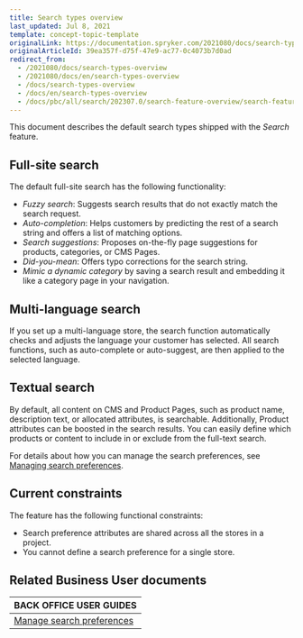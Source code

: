 ```yaml
---
title: Search types overview
last_updated: Jul 8, 2021
template: concept-topic-template
originalLink: https://documentation.spryker.com/2021080/docs/search-types-overview
originalArticleId: 39ea357f-d75f-47e9-ac77-0c4073b7d0ad
redirect_from:
  - /2021080/docs/search-types-overview
  - /2021080/docs/en/search-types-overview
  - /docs/search-types-overview
  - /docs/en/search-types-overview
  - /docs/pbc/all/search/202307.0/search-feature-overview/search-feature-overview/search-types-overview.html
---
```


This document describes the default search types shipped with the *Search* feature.


## Full-site search
The default full-site search has the following functionality:

* *Fuzzy search*: Suggests search results that do not exactly match the search request.
* *Auto-completion*: Helps customers by predicting the rest of a search string and offers a list of matching options.
* *Search suggestions*: Proposes on-the-fly page suggestions for products, categories, or CMS Pages.
* *Did-you-mean*: Offers typo corrections for the search string.
* *Mimic a dynamic category* by saving a search result and embedding it like a category page in your navigation.

## Multi-language search
If you set up a multi-language store, the search function automatically checks and adjusts the language your customer has selected. All search functions, such as auto-complete or auto-suggest, are then applied to the selected language.

## Textual search
By default, all content on CMS and Product Pages, such as product name, description text, or allocated attributes, is searchable. Additionally, Product attributes can be boosted in the search results. You can easily define which products or content to include in or exclude from the full-text search.

For details about how you can manage the search preferences, see [Managing search preferences](/docs/pbc/all/search/{{page.version}}/base-shop/manage-in-the-back-office/define-search-preferences.html).

## Current constraints

The feature has the following functional constraints:

* Search preference attributes are shared across all the stores in a project.
* You cannot define a search preference for a single store.

## Related Business User documents

|BACK OFFICE USER GUIDES|
|---|
| [Manage search preferences](/docs/pbc/all/search/{{page.version}}/base-shop/manage-in-the-back-office/define-search-preferences.html)  |
